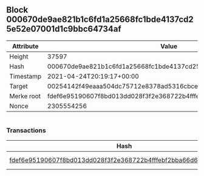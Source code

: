 ## Block 000670de9ae821b1c6fd1a25668fc1bde4137cd25e52e07001d1c9bbc64734af

Attribute | Value
--- | ---
Height | 37597
Hash | 000670de9ae821b1c6fd1a25668fc1bde4137cd25e52e07001d1c9bbc64734af
Timestamp | 2021-04-24T20:19:17+00:00
Target | 00254142f49eaaa504dc75712e8378ad5316cbcead634704b3734b6271167cc4
Merke root | fdef6e95190607f8bd013dd028f3f2e368722b4fffebf2bba66d6323f9e78486
Nonce | 2305554256

```

```

### Transactions

Hash | Amount
--- | ---
[fdef6e95190607f8bd013dd028f3f2e368722b4fffebf2bba66d6323f9e78486](fdef6e95190607f8bd013dd028f3f2e368722b4fffebf2bba66d6323f9e78486.md) | 10.00000000 SKEPTI 
